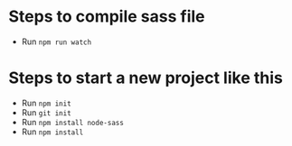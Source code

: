 # Steps to compile sass file
+ Run `npm run watch`

# Steps to start a new project like this
+ Run `npm init`
+ Run `git init`
+ Run `npm install node-sass`
+ Run `npm install`